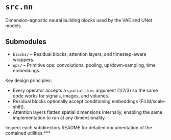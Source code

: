 # `src.nn`

Dimension-agnostic neural building blocks used by the VAE and UNet models.

## Submodules

- `blocks/` – Residual blocks, attention layers, and timestep-aware wrappers.
- `ops/` – Primitive ops: convolutions, pooling, up/down-sampling, time embeddings.

Key design principles:

- Every operator accepts a `spatial_dims` argument (1/2/3) so the same code works for signals, images, and volumes.
- Residual blocks optionally accept conditioning embeddings (FiLM/scale-shift).
- Attention layers flatten spatial dimensions internally, enabling the same implementation to run at any dimensionality.

Inspect each subdirectory README for detailed documentation of the contained utilities.***
